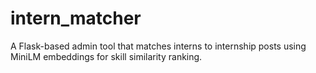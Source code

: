 # intern_matcher
A Flask-based admin tool that matches interns to internship posts using MiniLM embeddings for skill similarity ranking.
